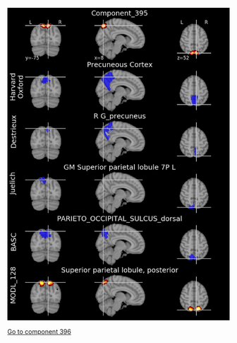 


![395](preliminary/395.jpg "Component 395")

[Go to component 396](https://parietal-inria.github.io/MODL_atlas/512/396 "Component 396")